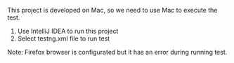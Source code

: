 This project is developed on Mac, so we need to use Mac to execute the test.
1. Use IntelliJ IDEA to run this project
2. Select testng.xml file to run test

Note: Firefox browser is configurated but it has an error during running test.
